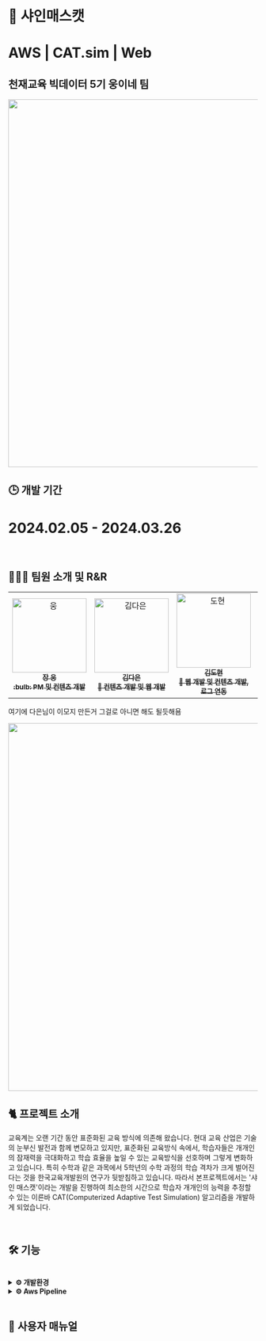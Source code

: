 # 🍇 샤인매스캣
# AWS | CAT.sim | Web
## 천재교육 빅데이터 5기 웅이네 팀 </br>
<p align = 'left'>
  <img src= "https://github.com/dnddl6962/final_project/assets/96913965/1e9dbf9e-e35d-4159-bc5d-2a21bbbaf408" width="743px"> 
</p>

## 🕒 개발 기간
# **2024.02.05 - 2024.03.26**



</br>

## 🧑🏻‍💻 팀원 소개 및 R&R
<table>
  <tr>
    <td align="center">
    <a href="https://github.com/dnddl6962">
    <img src="https://github.com/dnddl6962.png" width="150px;" alt="웅"/>
    <br />
    <sub>
    <b>장 웅</b><br>
    <b> :bulb: PM 및 컨텐츠 개발</b>
    </sub>
    </a>
    <br />
    <td align="center">
    <a href="https://github.com/allsilver00">
    <img src="https://github.com/allsilver00.png" width="150px;" alt="김다은"/>
    <br />
    <sub>
    <b>김다은</b><br>
    <b>🌟 컨텐츠 개발 및 웹 개발</b>
    </sub>
    </a>
    <td align="center">
    <a href="https://github.com/dony1220">
    <img src="https://github.com/dony1220.png" width="150px;" alt="도현"/>
    <br />
    <sub>
    <b>김도현</b><br>
    <b>🌟 웹 개발 및 컨텐츠 개발, 로그 연동</b>
    </sub>
    </a>
    <br />
    </td>
    <td align="center">
    <a href="https://github.com/yewchung56">
    <img src="https://github.com/yewchung56.png" width="150px;" alt="지원"/>
    <br />
    <sub>
    <b>양지원</b><br>
    <b> :bulb: 컨텐츠 개발 및 코드 정제</b>
    </sub>
    </a>
    <br />
    <td align='center'>
    <a href = 'https://github.com/GaYeon-Alice'>
    <img src = 'https://github.com/GaYeon-Alice.png' width='150px;' alt='가연'/>
    <br />
    <sub>
    <b>강가연</b><br>
    <b> :bulb: 컨텐츠 개발 및 코드 정제</b>
    </sub>
    </td>
  </tr>
</table>
여기에 다은님이 이모지 만든거 그걸로 아니면 해도 될듯해욤



<br/>

<p align = 'left'>
  <img src= "" width="743px"> 
</p>


## 🐈 프로젝트 소개
교육계는 오랜 기간 동안 표준화된 교육 방식에 의존해 왔습니다. 현대 교육 산업은 기술의 눈부신 발전과 함께 변모하고 있지만, 표준화된 교육방식 속에서, 학습자들은 개개인의 잠재력을 극대화하고 학습 효율을 높일 수 있는 교육방식을 선호하며 그렇게 변화하고 있습니다. 특히 수학과 같은 과목에서 5학년의 수학 과정의 학습 격차가 크게 벌어진다는 것을 한국교육개발원의 연구가 뒷받침하고 있습니다. 따라서 본프로젝트에서는 '샤인 매스캣'이라는 개발을 진행하여 최소한의 시간으로 학습자 개개인의 능력을 추정할 수 있는 이른바 CAT(Computerized Adaptive Test Simulation) 알고리즘을 개발하게 되었습니다.

<br/>

## 🛠️ 기능

<br/>


<details>
<summary><b> ⚙️ 개발환경 </b></summary>
  
#### ✔️언어 및 라이브러리
<img src="https://img.shields.io/badge/Python-3.10.12/3.11.5-3776AB?style=for-the-badge&logo=Python&logoColor=#3776AB"> <img src="https://img.shields.io/badge/Torch-2.1.2-EE4C2C?style=for-the-badge&logo=Pytorch&logoColor=#EE4C2C">
  <br>
  
#### ✔️통합 개발 환경 (IDE)
<img src="https://img.shields.io/badge/googlecolab-F9AB00?style=for-the-badge&logo=googlecolab&logoColor=white"> <img src="https://img.shields.io/badge/visualstudiocode-007ACC?style=for-the-badge&logo=visualstudiocode&logoColor=white"> 
  <br>
  
#### ✔️웹 프레임워크
<img src="https://img.shields.io/badge/FastAPI-009688?style=for-the-badge&logo=FastAPI&logoColor=white">
  <br>
  
#### ✔️버전 관리
<img src="https://img.shields.io/badge/github-181717?style=for-the-badge&logo=github&logoColor=white">
  <br>
  
#### ✔️CI/CD
<img src="https://img.shields.io/badge/Jenkins-D24939?style=for-the-badge&logo=Jenkins&logoColor=white">
  <br>
  
#### ✔️운영체제
<img src="https://img.shields.io/badge/Ubuntu-22.04-E95420?style=for-the-badge&logo=Ubuntu&logoColor=#E95420"> <img src="https://img.shields.io/badge/windows 11-0078D4?style=for-the-badge&logo=windows11&logoColor=#0078D4"> 
  <br>
  
#### ✔️데이터베이스
<img src="https://img.shields.io/badge/mysql-4479A1?style=for-the-badge&logo=mysql&logoColor=white">
  <br>
</details>


<details>
<summary><b>⚙️ Aws Pipeline </b></summary>
  
#### ✔️컴퓨팅
<img src="https://img.shields.io/badge/amazonec2-FF9900?style=for-the-badge&logo=amazonec2&logoColor=white"> <img src="https://img.shields.io/badge/amazonecs-FF9900?style=for-the-badge&logo=amazonecs&logoColor=white"> <img src="https://img.shields.io/badge/awsfargate-FF9900?style=for-the-badge&logo=awsfargate&logoColor=white">
<br>

#### ✔️스토리지
<img src="https://img.shields.io/badge/amazons3-569A31?style=for-the-badge&logo=amazons3&logoColor=white"> <img src="https://img.shields.io/badge/amazonrds-527FFF?style=for-the-badge&logo=amazonrds&logoColor=white">
<br>

#### ✔️모니터링
<img src="https://img.shields.io/badge/amazoncloudwatch-FF4F8B?style=for-the-badge&logo=amazoncloudwatch&logoColor=white">
<br>

#### ✔️데이터 처리 및 분석
<img src="https://img.shields.io/badge/amazonglue-8C4FFF?style=for-the-badge&logo=amazonglue&logoColor=white"> <img src="https://img.shields.io/badge/amazonathena-8C4FFF?style=for-the-badge&logo=amazonathena&logoColor=white">
<br>

#### ✔️CI/CD 및 오케스트레이션
<img src="https://img.shields.io/badge/amazonecr-FF9900?style=for-the-badge&logo=amazonecr&logoColor=white"> <img src="https://img.shields.io/badge/amazoneventbridge-FF4F8B?style=for-the-badge&logo=amazoneventbridge&logoColor=white">
<br>
</details>







<br/>

## 📝 사용자 매뉴얼


<br/>


